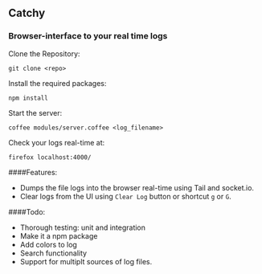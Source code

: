 ## Catchy
### Browser-interface to your real time logs

Clone the Repository:
```
git clone <repo>
```

Install the required packages:
```
npm install
```

Start the server:
```
coffee modules/server.coffee <log_filename>
```

Check your logs real-time at:
```
firefox localhost:4000/
```

####Features:

* Dumps the file logs into the browser real-time using Tail and socket.io.
* Clear logs from the UI using `Clear Log` button or shortcut `g` or `G`.

####Todo:

* Thorough testing: unit and integration
* Make it a npm package
* Add colors to log
* Search functionality
* Support for multiplt sources of log files.
